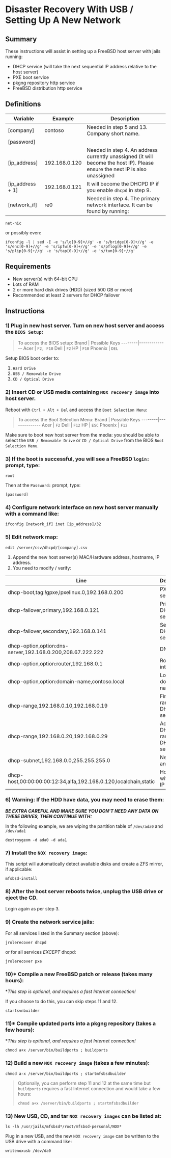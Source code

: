 # Disaster Recovery With USB / Setting Up A New Network

## Summary

These instructions will assist in setting up a FreeBSD host server with jails running:

- DHCP service (will take the next sequential IP address relative to the host server)
- PXE boot service
- pkgng repository http service
- FreeBSD distribution http service

## Definitions

Variable         | Example       | Description
-----------------|---------------|------------
[company]        | contoso       | Needed in step 5 and 13. Company short name.
[password]       |
[ip_address]     | 192.168.0.120 | Needed in step 4. An address currently unassigned (it will become the host IP). Please ensure the next IP is also unassigned
[ip_address + 1] | 192.168.0.121 | It will become the DHCPD IP if you enable `dhcpd` in step 9.
[network_if]     | re0           | Needed in step 4. The primary network interface. It can be found by running:

```
net-nic
```

or possibly even:

```
ifconfig -l | sed -E -e 's/lo[0-9]+//g' -e 's/bridge[0-9]+//g' -e 's/enc[0-9]+//g' -e 's/ipfw[0-9]+//g' -e 's/pflog[0-9]+//g' -e 's/plip[0-9]+//g' -e 's/tap[0-9]+//g' -e 's/tun[0-9]+//g'
```

## Requirements

- New server(s) with 64-bit CPU
- Lots of RAM
- 2 or more hard disk drives (HDD) (sized 500 GB or more)
- Recommended at least 2 servers for DHCP failover

## Instructions

### 1) Plug in new host server. Turn on new host server and access the `BIOS Setup`:

> To access the BIOS setup:
> Brand   | Possible Keys
> --------|--------------
> Acer    | `F2, F10`
> Dell    | `F2`
> HP      | `F10`
> Phoenix | `DEL`

Setup BIOS boot order to:

1. `Hard Drive`
2. `USB / Removable Drive`
3. `CD / Optical Drive`

### 2) Insert CD or USB media containing `NOX recovery image` into host server.

Reboot with `Ctrl + Alt + Del` and access the `Boot Selection Menu`:

> To access the Boot Selection Menu:
> Brand   | Possible Keys
> --------|--------------
> Acer    | `F2`
> Dell    | `F12`
> HP      | `ESC`
> Phoenix | `F12`

Make sure to boot new host server from the media: you should be able to select the `USB / Removable Drive` or `CD / Optical Drive` from the BIOS `Boot Selection Menu`.

### 3) If the boot is successful, you will see a FreeBSD `login:` prompt, type:

```
root
```

Then at the `Password:` prompt, type:

```
[password]
```

### 4) Configure network interface on new host server manually with a command like:

```
ifconfig [network_if] inet [ip_address]/32
```

### 5) Edit network map:

```
edit /server/csv/dhcpd/[company].csv
```

1. Append the new host server(s) MAC/Hardware address, hostname, IP address.
2. You need to modify / verify:

Line                                                             | Description
-----------------------------------------------------------------|------------
dhcp-boot,tag:!gpxe,lpxelinux.0,192.168.0.200                    | PXE boot service IP 
dhcp-failover,primary,192.168.0.121                              | Primary DHCP service IP
dhcp-failover,secondary,192.168.0.141                            | Secondary DHCP service IP
dhcp-option,option:dns-server,192.168.0.200,208.67.222.222       | DNS IP
dhcp-option,option:router,192.168.0.1                            | Router internal IP
dhcp-option,option:domain-name,contoso.local                     | Local domain name
dhcp-range,192.168.0.10,192.168.0.19                             | First DHCP range for DHCP service
dhcp-range,192.168.0.20,192.168.0.29                             | Additional DHCP range for DHCP service
dhcp-subnet,192.168.0.0,255.255.255.0                            | Network and subnet
dhcp-host,00:00:00:00:12:34,alfa,192.168.0.120,localchain,static | Host server with static IP

### 6) **Warning:** If the HDD have data, you may need to erase them:

***BE EXTRA CAREFUL AND MAKE SURE YOU DON'T NEED ANY DATA ON THESE DRIVES, THEN CONTINUE WITH:***

In the following example, we are wiping the partition table of `/dev/ada0` and `/dev/ada1`

```
destroygeom -d ada0 -d ada1
```

### 7) Install the `NOX recovery image`:

This script will automatically detect available disks and create a ZFS mirror, if applicable:

```
mfsbsd-install
```

### 8) After the host server reboots twice, unplug the USB drive or eject the CD.

Login again as per step 3.

### 9) Create the network service jails:

For all services listed in the Summary section (above):

```
jrolerecover dhcpd
```

or for all services *EXCEPT* dhcpd:

```
jrolerecover pxe
```

### 10)* Compile a new FreeBSD patch or release (takes many hours):

**This step is optional, and requires a fast Internet connection!*

If you choose to do this, you can skip steps 11 and 12.

```
startsvnbuilder
```

### 11)* Compile updated ports into a pkgng repository (takes a few hours):

**This step is optional, and requires a fast Internet connection!*

```
chmod a+x /server/bin/buildports ; buildports
```

### 12) Build a new `NOX recovery image` (takes a few minutes):

```
chmod a-x /server/bin/buildports ; startmfsbsdbuilder
```

> Optionally, you can perform step 11 and 12 at the same time but `buildports` requires a fast Internet connection and would take a few hours:
> 
> ```
> chmod a+x /server/bin/buildports ; startmfsbsdbuilder
> ```

### 13) New USB, CD, and tar `NOX recovery images` can be listed at:

```
ls -lh /usr/jails/mfsbsd*/root/mfsbsd-personal/NOX*
```

Plug in a new USB, and the new `NOX recovery image` can be written to the USB drive with a command like:

```
writenoxusb /dev/da0
```
